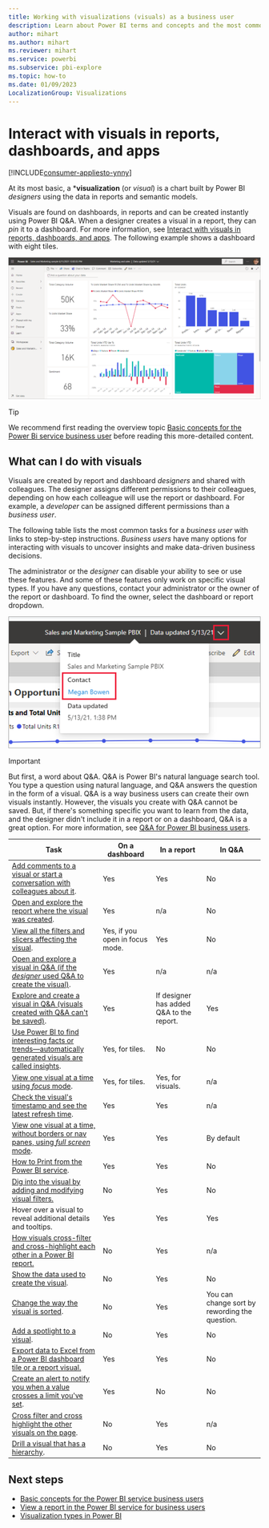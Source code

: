 ```yaml
---
title: Working with visualizations (visuals) as a business user
description: Learn about Power BI terms and concepts and the most common interactions with the visuals on dashboards, in reports, or in Q&A.
author: mihart
ms.author: mihart
ms.reviewer: mihart
ms.service: powerbi
ms.subservice: pbi-explore
ms.topic: how-to
ms.date: 01/09/2023
LocalizationGroup: Visualizations
---
```

# Interact with visuals in reports, dashboards, and apps

[!INCLUDE[consumer-appliesto-ynny](../includes/consumer-appliesto-ynny.md)]

At its most basic, a ***visualization** (or *visual*) is a chart built by Power BI *designers* using the data in reports and semantic models.

Visuals are found on dashboards, in reports and can be created instantly using Power BI Q&A. When a designer creates a visual in a report, they can *pin* it to a dashboard. For more information, see [Interact with visuals in reports, dashboards, and apps](end-user-tiles.md). The following example shows a dashboard with eight tiles.

![Screenshot of a Power BI service window showing a dashboard in the main pane.](media/end-user-visualizations/power-bi-dashboard.png)

> [!TIP]
> We recommend first reading the overview topic [Basic concepts for the Power Bi service business user](end-user-basic-concepts.md) before reading this more-detailed content.

## What can I do with visuals

Visuals are created by report and dashboard *designers* and shared with colleagues. The designer assigns different permissions to their colleagues, depending on how each colleague will use the report or dashboard. For example, a *developer* can be assigned different permissions than a *business user*.

The following table lists the most common tasks for a *business user* with links to step-by-step instructions. *Business users* have many options for interacting with visuals to uncover insights and make data-driven business decisions.  

The administrator or the *designer* can disable your ability to see or use these features. And some of these features only work on specific visual types.  If you have any questions, contact your administrator or the owner of the report or dashboard. To find the owner, select the dashboard or report dropdown.

![Screenshot of the title dropdown with the expand icon and contact name highlighted](media/end-user-visualizations/power-bi-designer.png)

> [!IMPORTANT]
> But first, a word about Q&A. Q&A is Power BI's natural language search tool. You type a question using natural language, and Q&A answers the question in the form of a visual. Q&A is a way business users can create their own visuals instantly. However, the visuals you create with Q&A cannot be saved. But, if there's something specific you want to learn from the data, and the designer didn't include it in a report or on a dashboard, Q&A is a great option. For more information, see [Q&A for Power BI business users](end-user-q-and-a.md).

|Task  |On a dashboard  |In a report  | In Q&A
|---------|---------|---------|--------|
|[Add comments to a visual or start a conversation with colleagues about it](end-user-comment.md).     |  Yes       |   Yes      |  No  |
|[Open and explore the report where the visual was created](end-user-tiles.md).     |    Yes     |   n/a      |  No |
|[View all the filters and slicers affecting the visual](end-user-report-filter.md).     |    Yes, if you open in focus mode.     |   Yes      | No |
|[Open and explore a visual in Q&A (if the *designer* used Q&A to create the visual)](end-user-q-and-a.md).     |   Yes      |   n/a      |  n/a  |
|[Explore and create a visual in Q&A (visuals created with Q&A can't be saved)](end-user-q-and-a.md).     |   Yes      |   If designer has added Q&A to the report.      |  Yes  |
|[Use Power BI to find interesting facts or trends&mdash;automatically generated visuals are called insights](end-user-insights.md).     |    Yes, for tiles.    |  No       | No   |
|[View one visual at a time using *focus* mode](end-user-focus.md).     | Yes, for tiles.        |   Yes, for visuals.      | n/a  |
|[Check the visual's timestamp and see the latest refresh time](end-user-fresh.md).     |  Yes       |    Yes     | n/a  |
|[View one visual at a time, without borders or nav panes, using *full screen* mode](end-user-focus.md).     |   Yes      |  Yes       | By default  |
|[How to Print from the Power BI service](end-user-print.md).     |  Yes       |   Yes      | No  |
|[Dig into the visual by adding and modifying visual filters.](end-user-report-filter.md)     |    No     |   Yes      | No  |
|Hover over a visual to reveal additional details and tooltips.     |    Yes     |   Yes      | Yes  |
|[How visuals cross-filter and cross-highlight each other in a Power BI report.](end-user-interactions.md)    |   No      |   Yes      | n/a  |
|[Show the data used to create the visual](end-user-show-data.md).     |  No       |   Yes      | No  |
| [Change the way the visual is sorted](end-user-change-sort.md). | No  | Yes  | You can change sort by rewording the question.  |
| [Add a spotlight to a visual](end-user-spotlight.md). | No  | Yes  |  No |
| [Export data to Excel from a Power BI dashboard tile or a report visual.](/power-bi/visuals/power-bi-visualization-export-data) | Yes | Yes | No|
| [Create an alert to notify you when a value crosses a limit you've set](end-user-alerts.md).  | Yes  | No  | No |
| [Cross filter and cross highlight the other visuals on the page](end-user-report-filter.md).  | No      | Yes  | n/a |
| [Drill a visual that has a hierarchy](end-user-drill.md).  | No  | Yes   | No |

## Next steps
- [Basic concepts for the Power BI service business users](end-user-basic-concepts.md)
- [View a report in the Power BI service for business users](end-user-report-open.md)
- [Visualization types in Power BI](../visuals/power-bi-visualization-types-for-reports-and-q-and-a.md)